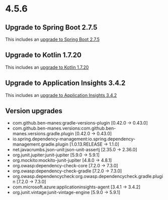 # 4.5.6

## Upgrade to Spring Boot 2.7.5
This includes an [upgrade to Spring Boot 2.7.5](https://github.com/spring-projects/spring-boot/releases/tag/v2.7.5)

## Upgrade to Kotlin 1.7.20
This includes an [upgrade to Kotlin 1.7.20](https://github.com/JetBrains/kotlin/releases/tag/v1.7.20/)

## Upgrade to Application Insights 3.4.2
This includes an [upgrade to Application Insights 3.4.2](https://github.com/microsoft/ApplicationInsights-Java/releases/tag/3.4.2)

## Version upgrades
 - com.github.ben-manes:gradle-versions-plugin [0.42.0 -> 0.43.0]
 - com.github.ben-manes.versions:com.github.ben-manes.versions.gradle.plugin [0.42.0 -> 0.43.0]
 - io.spring.dependency-management:io.spring.dependency-management.gradle.plugin [1.0.13.RELEASE -> 1.1.0]
 - net.javacrumbs.json-unit:json-unit-assertj [2.35.0 -> 2.36.0]
 - org.junit.jupiter:junit-jupiter [5.9.0 -> 5.9.1]
 - org.mockito:mockito-junit-jupiter [4.8.0 -> 4.8.1]
 - org.owasp:dependency-check-core [7.2.0 -> 7.3.0]
 - org.owasp:dependency-check-gradle [7.2.0 -> 7.3.0]
 - org.owasp.dependencycheck:org.owasp.dependencycheck.gradle.plugin [7.2.0 -> 7.3.0]
 - com.microsoft.azure:applicationinsights-agent [3.4.1 -> 3.4.2]
 - org.junit.vintage:junit-vintage-engine [5.9.0 -> 5.9.1]
